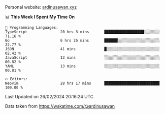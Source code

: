 Personal website: [ardinusawan.xyz](https://ardinusawan.xyz)

<!--START_SECTION:waka-->
📊 **This Week I Spent My Time On** 

```text
💬 Programming Languages: 
TypeScript               20 hrs 8 mins       ██████████████████░░░░░░░   71.16 % 
Go                       6 hrs 26 mins       ██████░░░░░░░░░░░░░░░░░░░   22.77 % 
JSON                     41 mins             █░░░░░░░░░░░░░░░░░░░░░░░░   02.42 % 
JavaScript               13 mins             ░░░░░░░░░░░░░░░░░░░░░░░░░   00.82 % 
YAML                     13 mins             ░░░░░░░░░░░░░░░░░░░░░░░░░   00.81 % 

🔥 Editors: 
Neovim                   28 hrs 17 mins      █████████████████████████   100.00 % 
```


 Last Updated on 26/02/2024 20:16:24 UTC
<!--END_SECTION:waka-->
Data taken from https://wakatime.com/@ardinusawan
